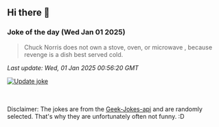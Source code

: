 ## Hi there 👋

### Joke of the day (Wed Jan 01 2025)
<!-- joke -->
>Chuck Norris does not own a stove, oven, or microwave , because revenge is a dish best served cold.
<!-- /joke -->

*Last update: Wed, 01 Jan 2025 00:56:20 GMT*

[![Update joke](https://github.com/nclskfm/nclskfm/actions/workflows/joke.yml/badge.svg)](https://github.com/nclskfm/nclskfm/actions/workflows/joke.yml)

<br><br>
Disclaimer: The jokes are from the [Geek-Jokes-api](https://github.com/sameerkumar18/geek-joke-api) and are randomly selected. That's why they are unfortunately often not funny. :D
